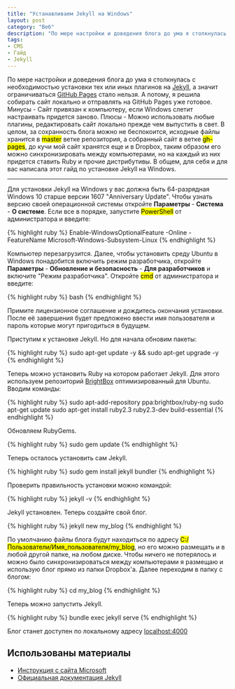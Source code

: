 ```yaml
---
title: "Устанавливаем Jekyll на Windows"
layout: post
category: "Веб"
description: "По мере настройки и доведения блога до ума я столкнулась с необходимостью установки тех или иных плагинов на Jekyll, а значит ограничиваться GitHub Pages стало нельзя. А потому, я решила собирать сайт локально и отправлять на GitHub Pages уже готовое. Минусы - Сайт привязан к компьютеру, если Windows слетит настраивать придется заново. Плюсы - Можно использовать любые плагины, редактировать сайт локально прежде чем выпустить в свет. В целом, за сохранность блога можно не беспокоится, исходные файлы хранится в <mark>master</mark> ветке репозитория, а собранный сайт в ветке <mark>gh-pages</mark>, до кучи мой сайт хранятся еще и в Dropbox, таким образом его можно синхронизировать между компьютерами, но на каждый из них придется ставить Ruby и прочие дистрибутивы.  В общем, для себя и для вас написала этот гайд по установке Jekyll на Windows."
tags:
- CMS
- Гайд
- Jekyll
---
```


По мере настройки и доведения блога до ума я столкнулась с необходимостью установки тех или иных плагинов на [Jekyll](http://jekyllrb.com/), а значит ограничиваться [GitHub Pages](https://pages.github.com/) стало нельзя. А потому, я решила собирать сайт локально и отправлять на GitHub Pages уже готовое. Минусы - Сайт привязан к компьютеру, если Windows слетит настраивать придется заново. Плюсы - Можно использовать любые плагины, редактировать сайт локально прежде чем выпустить в свет. В целом, за сохранность блога можно не беспокоится, исходные файлы хранится в <mark>master</mark> ветке репозитория, а собранный сайт в ветке <mark>gh-pages</mark>, до кучи мой сайт хранятся еще и в Dropbox, таким образом его можно синхронизировать между компьютерами, но на каждый из них придется ставить Ruby и прочие дистрибутивы.  В общем, для себя и для вас написала этот гайд по установке Jekyll на Windows.

<hr>

Для установки Jekyll на Windows у вас должна быть 64-разрядная Windows 10 старше версии 1607 "Anniversary Update". Чтобы узнать версию своей операционной системы откройте **Параметры** - **Система** - **О системе**. Если все в порядке, запустите <mark>PowerShell</mark> от администратора и введите:

{% highlight ruby %}
Enable-WindowsOptionalFeature -Online -FeatureName Microsoft-Windows-Subsystem-Linux
{% endhighlight %}

Компьютер перезагрузится. Далее, чтобы установить среду Ubuntu в Windows понадобится включить режим разработчика, откройте **Параметры** - **Обновление и безопасность** - **Для разработчиков** и включите "Режим разработчика". Откройте <mark>cmd</mark> от администратора и введите:

{% highlight ruby %}
bash
{% endhighlight %}

Примите лицензионное соглашение и дождитесь окончания установки. После её завершения будет предложено ввести имя пользователя и пароль которые могут пригодиться в будущем.

Приступим к установке Jekyll. Но для начала обновим пакеты:

{% highlight ruby %}
sudo apt-get update -y && sudo apt-get upgrade -y
{% endhighlight %}

Теперь можно установить Ruby на котором работает Jekyll. Для этого используем репозиторий [BrightBox](https://www.brightbox.com/docs/ruby/ubuntu/) оптимизированный для Ubuntu. Вводим команды:

{% highlight ruby %}
sudo apt-add-repository ppa:brightbox/ruby-ng
sudo apt-get update
sudo apt-get install ruby2.3 ruby2.3-dev build-essential
{% endhighlight %}

Обновляем RubyGems.

{% highlight ruby %}
sudo gem update
{% endhighlight %}

Теперь осталось установить сам Jekyll.

{% highlight ruby %}
sudo gem install jekyll bundler
{% endhighlight %}

Проверить правильность установки можно командой:

{% highlight ruby %}
jekyll -v
{% endhighlight %}

Jekyll установлен. Теперь создайте свой блог.

{% highlight ruby %}
jekyll new my_blog
{% endhighlight %}

По умолчанию файлы блога  будут находиться по адресу <mark>C:/Пользователи/Имя_пользователя/my_blog</mark>, но его можно размещать и в любой другой папке, на любом диске. Чтобы ничего не потерялось и можно было синхронизироваться между компьютерами я размещаю и использую блог прямо из папки Dropbox'a. Далее переходим в папку с блогом:

{% highlight ruby %}
cd my_blog
{% endhighlight %}

Теперь можно запустить Jekyll.

{% highlight ruby %}
bundle exec jekyll serve
{% endhighlight %}

Блог станет доступен по локальному адресу [localhost:4000](http://localhost:4000)

## Использованы материалы

* [Инструкция с сайта Microsoft](https://msdn.microsoft.com/en-us/commandline/wsl/install_guide#for-anniversary-update-and-creators-update-install-using-lxrun)
* [Официальная документация Jekyll](https://jekyllrb.com/docs/windows/)